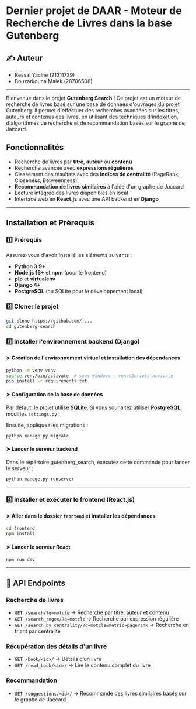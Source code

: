 # Dernier projet de DAAR  - Moteur de Recherche de Livres dans la base Gutenberg 
## ✍️ Auteur
- Kessal Yacine (21311739)
- Bouzarkouna Malek (28706508)

---

Bienvenue dans le projet **Gutenberg Search** ! Ce projet est un moteur de recherche de livres basé sur une base de données d'ouvrages du projet Gutenberg. Il permet d'effectuer des recherches avancées sur les titres, auteurs et contenus des livres, en utilisant des techniques d'indexation, d'algorithmes de recherche et de recommandation basés sur le graphe de Jaccard.

##  Fonctionnalités
-  Recherche de livres par **titre**, **auteur** ou **contenu**
-  Recherche avancée avec **expressions régulières**
-  Classement des résultats avec des **indices de centralité** (PageRank, Closeness, Betweenness)
-  **Recommandation de livres similaires** à l'aide d'un graphe de Jaccard
-  Lecture intégrée des livres disponibles en local
-  Interface web en **React.js** avec une API backend en **Django**

---

## Installation et Prérequis

### 1️⃣ Prérequis
Assurez-vous d'avoir installé les éléments suivants :
- **Python 3.9+**
- **Node.js 16+** et **npm** (pour le frontend)
- **pip** et **virtualenv**
- **Django 4+**
- **PostgreSQL** (ou SQLite pour le développement local)

### 2️⃣ Cloner le projet
```bash
git clone https://github.com/....
cd gutenberg-search
```

### 3️⃣ Installer l'environnement backend (Django)
#### ➤ Création de l'environnement virtuel et installation des dépendances
```bash
python -m venv venv
source venv/bin/activate  # sous Windows : venv\Scripts\activate
pip install -r requirements.txt
```

#### ➤ Configuration de la base de données
Par défaut, le projet utilise **SQLite**. Si vous souhaitez utiliser **PostgreSQL**, modifiez `settings.py` :

Ensuite, appliquez les migrations :
```bash
python manage.py migrate
```

#### ➤ Lancer le serveur backend
Dans le répértoire gutenberg_search, éxécutez cette commande pour lancer le serveur :
```bash
python manage.py runserver
```

---

### 4️⃣ Installer et exécuter le frontend (React.js)

#### ➤ Aller dans le dossier `frontend` et installer les dépendances
```bash
cd frontend
npm install
```

#### ➤ Lancer le serveur React
```bash
npm run dev
```
---

## 🔗 API Endpoints
### Recherche de livres
- `GET /search/?q=motcle` → Recherche par titre, auteur et contenu
- `GET /search_regex/?q=motcle` → Recherche par expression régulière
- `GET /search_by_centrality/?q=motcle&metric=pagerank` → Recherche en triant par centralité

### Récupération des détails d'un livre
- `GET /book/<id>/` → Détails d’un livre
- `GET /read_book/<id>/` → Lire le contenu complet du livre

### Recommandation
- `GET /suggestions/<id>/` → Recommande des livres similaires basés sur le graphe de Jaccard





